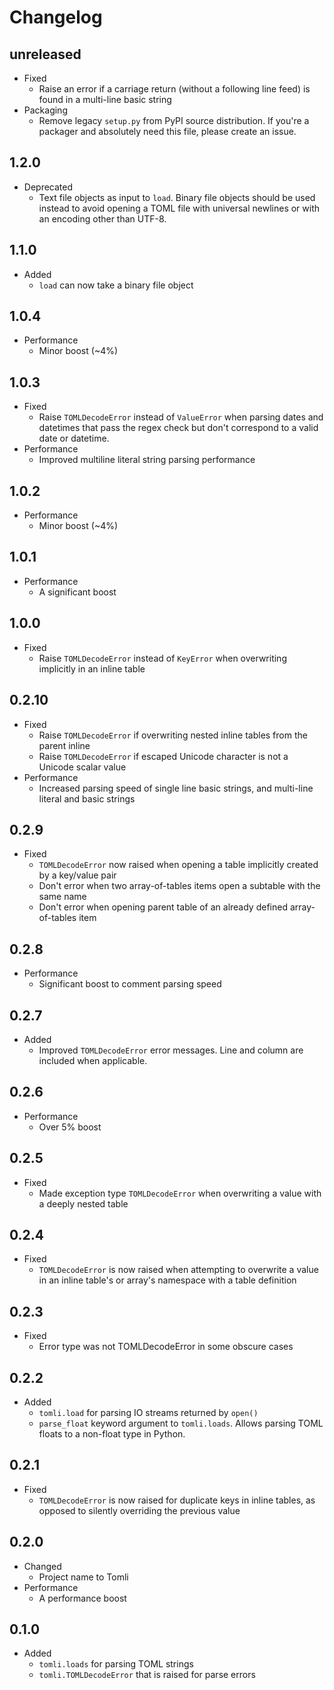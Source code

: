 # Changelog

## **unreleased**

- Fixed
  - Raise an error if a carriage return (without a following line feed) is found in a multi-line basic string
- Packaging
  - Remove legacy `setup.py` from PyPI source distribution.
    If you're a packager and absolutely need this file, please create an issue.

## 1.2.0

- Deprecated
  - Text file objects as input to `load`.
    Binary file objects should be used instead to avoid opening a TOML file with universal newlines or with an encoding other than UTF-8.

## 1.1.0

- Added
  - `load` can now take a binary file object

## 1.0.4

- Performance
  - Minor boost (~4%)

## 1.0.3

- Fixed
  - Raise `TOMLDecodeError` instead of `ValueError` when parsing dates and datetimes that pass the regex check but don't correspond to a valid date or datetime.
- Performance
  - Improved multiline literal string parsing performance

## 1.0.2

- Performance
  - Minor boost (~4%)

## 1.0.1

- Performance
  - A significant boost

## 1.0.0

- Fixed
  - Raise `TOMLDecodeError` instead of `KeyError` when overwriting implicitly in an inline table

## 0.2.10

- Fixed
  - Raise `TOMLDecodeError` if overwriting nested inline tables from the parent inline
  - Raise `TOMLDecodeError` if escaped Unicode character is not a Unicode scalar value
- Performance
  - Increased parsing speed of single line basic strings, and multi-line literal and basic strings

## 0.2.9

- Fixed
  - `TOMLDecodeError` now raised when opening a table implicitly created by a key/value pair
  - Don't error when two array-of-tables items open a subtable with the same name
  - Don't error when opening parent table of an already defined array-of-tables item

## 0.2.8

- Performance
  - Significant boost to comment parsing speed

## 0.2.7

- Added
  - Improved `TOMLDecodeError` error messages.
    Line and column are included when applicable.

## 0.2.6

- Performance
  - Over 5% boost

## 0.2.5

- Fixed
  - Made exception type `TOMLDecodeError` when  overwriting a value with a deeply nested table

## 0.2.4

- Fixed
  - `TOMLDecodeError` is now raised when attempting to overwrite a value in an inline table's or array's namespace with a table definition

## 0.2.3

- Fixed
  - Error type was not TOMLDecodeError in some obscure cases

## 0.2.2

- Added
  - `tomli.load` for parsing IO streams returned by `open()`
  - `parse_float` keyword argument to `tomli.loads`.
    Allows parsing TOML floats to a non-float type in Python.

## 0.2.1

- Fixed
  - `TOMLDecodeError` is now raised for duplicate keys in inline tables,
    as opposed to silently overriding the previous value

## 0.2.0

- Changed
  - Project name to Tomli
- Performance
  - A performance boost

## 0.1.0

- Added
  - `tomli.loads` for parsing TOML strings
  - `tomli.TOMLDecodeError` that is raised for parse errors
